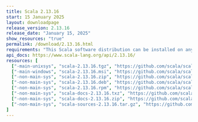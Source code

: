 ```yaml
---
title: Scala 2.13.16
start: 15 January 2025
layout: downloadpage
release_version: 2.13.16
release_date: "January 15, 2025"
show_resources: "true"
permalink: /download/2.13.16.html
requirements: "This Scala software distribution can be installed on any Unix-like or Windows system. It requires Java 8 or later, available <a href='https://www.java.com/'>here</a>."
api_docs: https://www.scala-lang.org/api/2.13.16/
resources: [
  ["-main-unixsys", "scala-2.13.16.tgz", "https://github.com/scala/scala/releases/download/v2.13.16/scala-2.13.16.tgz", "Mac OS X, Unix, Cygwin", "21.57M"],
  ["-main-windows", "scala-2.13.16.msi", "https://github.com/scala/scala/releases/download/v2.13.16/scala-2.13.16.msi", "Windows (msi installer)", "130.50M"],
  ["-non-main-sys", "scala-2.13.16.zip", "https://github.com/scala/scala/releases/download/v2.13.16/scala-2.13.16.zip", "Windows", "21.61M"],
  ["-non-main-sys", "scala-2.13.16.deb", "https://github.com/scala/scala/releases/download/v2.13.16/scala-2.13.16.deb", "Debian", "654.54M"],
  ["-non-main-sys", "scala-2.13.16.rpm", "https://github.com/scala/scala/releases/download/v2.13.16/scala-2.13.16.rpm", "RPM package", "130.74M"],
  ["-non-main-sys", "scala-docs-2.13.16.txz", "https://github.com/scala/scala/releases/download/v2.13.16/scala-docs-2.13.16.txz", "API docs", "56.33M"],
  ["-non-main-sys", "scala-docs-2.13.16.zip", "https://github.com/scala/scala/releases/download/v2.13.16/scala-docs-2.13.16.zip", "API docs", "112.33M"],
  ["-non-main-sys", "scala-sources-2.13.16.tar.gz", "https://github.com/scala/scala/archive/v2.13.16.tar.gz", "Sources", "7.6M"]
]
---
```

